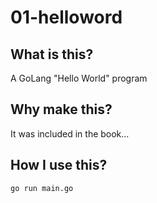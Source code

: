 # 01-helloword

## What is this?

A GoLang "Hello World" program

## Why make this?

It was included in the book...

## How I use this?

`go run main.go`